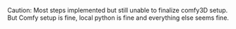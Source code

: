 Caution: Most steps implemented but still unable to finalize comfy3D setup. But Comfy setup is fine, local python is fine and everything else seems fine.
